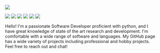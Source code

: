 ![](http://github-profile-summary-cards.vercel.app/api/cards/profile-details?username=RENYREYNOLDSON&theme=github_dark)


![](https://img.shields.io/badge/UpWork-6FDA44?style=for-the-badge&logo=Upwork&logoColor=white)
![](https://img.shields.io/badge/LinkedIn-0077B5?style=for-the-badge&logo=linkedin&logoColor=white)
![](https://img.shields.io/badge/-LeetCode-FFA116?style=for-the-badge&logo=LeetCode&logoColor=black)
![](https://img.shields.io/badge/Gmail-D14836?style=for-the-badge&logo=gmail&logoColor=white)
![](https://img.shields.io/badge/Python-FFD43B?style=for-the-badge&logo=python&logoColor=blue)
![](https://img.shields.io/badge/github-%23121011.svg?style=for-the-badge&logo=github&logoColor=white)


Hello! I'm a passionate Software Developer proficient with python, and I have great knowledge of state of the art research and development. I'm comfortable with a wide range of software and languages. My GitHub page has a wide variety of projects including professional and hobby projects. Feel free to reach out and chat!
